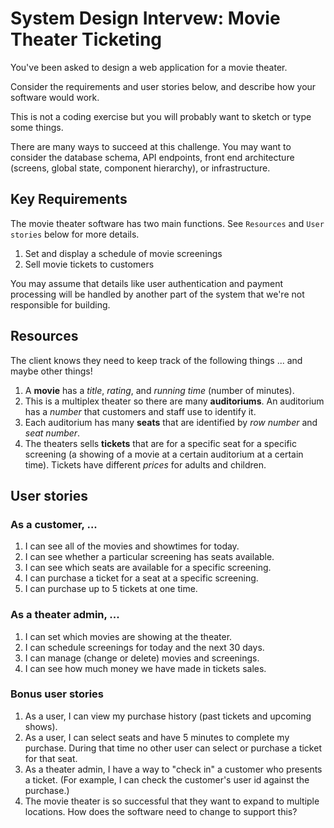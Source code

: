 # System Design Intervew: Movie Theater Ticketing
You've been asked to design a web application for a movie theater.

Consider the requirements and user stories below, and describe how your software would work.

This is not a coding exercise but you will probably want to sketch or type some things.

There are many ways to succeed at this challenge. You may want to consider the database schema, API endpoints, front end architecture (screens, global state, component hierarchy), or infrastructure.

## Key Requirements
The movie theater software has two main functions. See `Resources` and `User stories` below for more details.

1. Set and display a schedule of movie screenings
1. Sell movie tickets to customers

You may assume that details like user authentication and payment processing will be handled by another part of the system that we're not responsible for building.

## Resources
The client knows they need to keep track of the following things ... and maybe other things!

1. A **movie** has a _title_, _rating_, and _running time_ (number of minutes).
1. This is a multiplex theater so there are many **auditoriums**. An auditorium has a _number_ that customers and staff use to identify it.
1. Each auditorium has many **seats** that are identified by _row number_ and _seat number_.
1. The theaters sells **tickets** that are for a specific seat for a specific screening (a showing of a movie at a certain auditorium at a certain time). Tickets have different _prices_ for adults and children.

## User stories

### As a customer, ...
1. I can see all of the movies and showtimes for today.
1. I can see whether a particular screening has seats available.
1. I can see which seats are available for a specific screening.
1. I can purchase a ticket for a seat at a specific screening.
1. I can purchase up to 5 tickets at one time.

### As a theater admin, ...
1. I can set which movies are showing at the theater.
1. I can schedule screenings for today and the next 30 days.
1. I can manage (change or delete) movies and screenings.
1. I can see how much money we have made in tickets sales.

### Bonus user stories
1. As a user, I can view my purchase history (past tickets and upcoming shows).
1. As a user, I can select seats and have 5 minutes to complete my purchase. During that time no other user can select or purchase a ticket for that seat.
1. As a theater admin, I have a way to "check in" a customer who presents a ticket. (For example, I can check the customer's user id against the purchase.)
1. The movie theater is so successful that they want to expand to multiple locations. How does the software need to change to support this?



